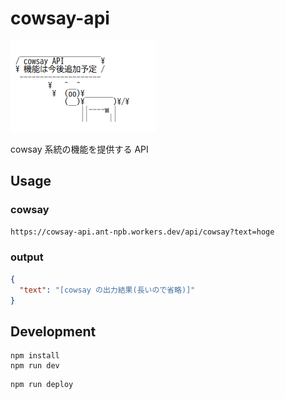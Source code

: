# cowsay-api
![cowsay API の宣伝画面](README-banner.png "cowsay API の宣伝画面")

cowsay 系統の機能を提供する API

## Usage

### cowsay
```sh
https://cowsay-api.ant-npb.workers.dev/api/cowsay?text=hoge
```
### output
```json
{
  "text": "[cowsay の出力結果(長いので省略)]"
}
```

## Development
```
npm install
npm run dev
```

```
npm run deploy
```
